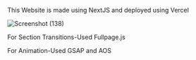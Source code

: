 This Website is made using NextJS and deployed using Vercel


![Screenshot (138)](https://user-images.githubusercontent.com/29925413/168978730-3e72d75d-8c57-4c4d-bc9a-745c6fc55534.png)

For Section Transitions-Used Fullpage.js

For Animation-Used GSAP and AOS
